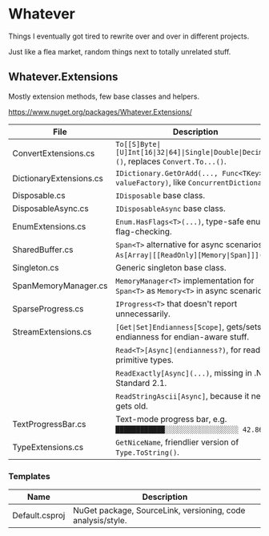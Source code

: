 # Whatever

Things I eventually got tired to rewrite over and over in different projects.

Just like a flea market, random things next to totally unrelated stuff.

## Whatever.Extensions

Mostly extension methods, few base classes and helpers.

https://www.nuget.org/packages/Whatever.Extensions/


| File | Description |
| - | - |
| ConvertExtensions.cs | `To[[S]Byte\|[U]Int[16\|32\|64]\|Single\|Double\|Decimal]()`, replaces `Convert.To...()`. |
| DictionaryExtensions.cs | `IDictionary.GetOrAdd(..., Func<TKey> valueFactory)`, like `ConcurrentDictionary`. |
| Disposable.cs | `IDisposable` base class. |
| DisposableAsync.cs | `IDisposableAsync` base class. |
| EnumExtensions.cs | `Enum.HasFlags<T>(...)`, type-safe enum flag-checking.|
| SharedBuffer.cs | `Span<T>` alternative for async scenarios + `As[Array\|[[ReadOnly][Memory\|Span]]]()`. |
| Singleton.cs | Generic singleton base class. |
| SpanMemoryManager.cs | `MemoryManager<T>` implementation for `Span<T>` as `Memory<T>` in async scenarios. |
| SparseProgress.cs | `IProgress<T>` that doesn't report unnecessarily. |
| StreamExtensions.cs |`[Get\|Set]Endianness[Scope]`, gets/sets endianness for endian-aware stuff. |
| |`Read<T>[Async](endianness?)`, for reading primitive types. |
| |`ReadExactly[Async](...)`, missing in .NET Standard 2.1. |
| |`ReadStringAscii[Async]`, because it never gets old. |
| TextProgressBar.cs | Text-mode progress bar, e.g. `████████████░░░░░░░░░░░░░░░░░░ 42.86%`.|
| TypeExtensions.cs | `GetNiceName`, friendlier version of `Type.ToString()`.|

### Templates

| Name | Description |
| - | - |
| Default.csproj | NuGet package, SourceLink, versioning, code analysis/style.  |